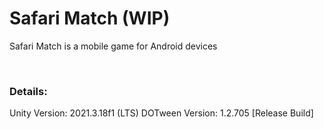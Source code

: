 # Safari Match (WIP)
<p>Safari Match is a mobile game for Android devices</p><br>

### Details:
<p>
	Unity Version: 2021.3.18f1 (LTS)
	DOTween Version: 1.2.705 [Release Build]
</p>

